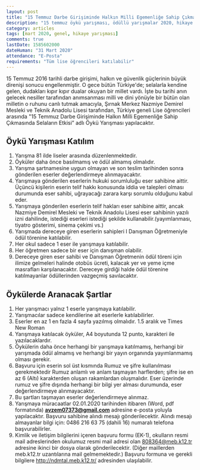 ```yaml
---
layout: post
title: "15 Temmuz Darbe Girişiminde Halkın Milli Egemenliğe Sahip Çıkmasında Selaların Etkisi Öykü Yarışması"
description: "15 temmuz öykü yarışması, ödüllü yarışmalar 2020, hikaye yazma yarışması"
category: articles
tags: [mart 2020, genel, hikaye yarışması]
comments: true
lastDate: 1585602000    
dateHuman: "31 Mart 2020"
attendance: "E-Posta"
requirements: "Tüm lise öğrencileri katılabilir"
---
```


15 Temmuz 2016 tarihli darbe girişimi, halkın ve güvenlik güçlerinin büyük direnişi sonucu engellenmiştir. O gece bütün Türkiye'de; selalarla kendine gelen, dudakları kıpır kıpır dualar okuyan bir millet vardı. İşte bu tarihi anın gelecek nesiller tarafından anımsanması milli ve dini yönüyle bir bütün olan milletin o ruhunu canlı tutmak amacıyla, Şırnak Merkez Nazmiye Demirel Mesleki ve Teknik Anadolu Lisesi tarafından, Türkiye geneli Lise öğrencileri arasında "15 Temmuz Darbe Girişiminde Halkın Milli Egemenliğe Sahip Çıkmasında Selaların Etkisi” adlı Öykü Yarışması yapılacaktır.  
 
## Öykü Yarışması Katılım
1. Yarışma 81 ilde liseler arasında düzenlenmektedir.
2. Öyküler daha önce basılmamış ve ödül almamış olmalıdır.
3. Yarışma şartnamesine uygun olmayan ve son teslim tarihinden sonra gönderilen eserler değerIendirmeye alınmayacaktır.
4. Yarışmaya gönderilen eserlerin hukuki sorumluluğu eser sahibine aittir. Üçüncü kişilerin eserin telif hakkı konusunda iddia ve talepleri olması durumunda eser sahibi, uğrayacağı zarara karşı sorumlu olduğunu kabul eder.
5. Yarışmaya gönderilen eserlerin telif hakları eser sahibine aittir, ancak Nazmiye Demirel Mesleki ve Teknik Anadolu Lisesi eser sahibinin yazılı izni dahilinde, istediği eserleri istediği şekilde kullanabilir.(yayımlanması, tiyatro gösterimi, sinema çekimi vs.)
6. Yarışmada dereceye giren eserlerin sahipleri I Danışman Öğretmeniyle ödül törenine katılabilir.
7. Her okul sadece 1 eser ile yarışmaya katılabilir.
8. Her öğretmen sadece bir eser için danışman olabilir.
9. Dereceye giren eser sahibi ve Danışman Öğretmenin ödül töreni için ilimize gelmeleri halinde otobüs ücreti, kalacak yer ve yeme içme masrafları karşılanacaktır. Dereceye girdiği halde ödül törenine katılmayanlar ödüllerinden vazgeçmiş savılacaktır.

## Öykülerde Aranacak Şartlar
1. Her yarışmacı yalnız 1 eserle yarışmaya katılabilir.
2. Yarışmacılar sadece kendilerine ait eserlerle katılabilirler.
3. Eserler en az 1 en fazla 4 sayfa yazılmış olmalıdır. 1.5 aralık ve Times New Roman
4. Yarışmaya katılacak öyküler, A4 boyutunda 12 punto, karakteri ile yazılacaklardır.
5. Öykülerin daha önce herhangi bir yarışmaya katılmamış, herhangi bir yarışmada ödül almamış ve herhangi bir yayın organında yayımlanmamış olması gerekir.
6. Başvuru için eserin sol üst kısmında Rumuz ve şifre kullanılması gerekmektedir Rumuz anlamlı ve anlam taşmayan harflerden; şifre ise en az 6 (Altı) karakterden oluşan rakamlardan oluşmalıdır. Eser üzerinde rumuz ve şifre dışında herhangi bir bilgi yer alması durumunda, eser değerIendirmeye alınmayacaktır.
7. Bu şartları taşmayan eserler değerlendirmeye alınmaz.
8. Yarışmaya müracaatlar 02.01.2020 tarihinden itibaren (Word, pdf formatında) **avzem07373@gmail.com** adresine e-posta yoluyla yapılacaktır. Başvuru sahibine alındı mesajı gönderilecektir. Alındı mesajı almayanlar bilgi için: 0486 216 63 75 (dahili 16) numaralı telefona başvurabilirler.
9. Kimlik ve iletişim bilgilerini içeren başvuru formu (EK-1), okulların resmi mail adreslerinden okulumuz resmi mail adresi olan 808364@meb.k12.tr adresine ikinci bir dosya olarak gönderilecektir. (Diğer maillerden meb.k12.tr uzantılarına mail gelmemektedir.) Başvuru formuna ve gerekli bilgilere http://ndmtal.meb.k12.tr/ adresinden ulaşılabilir.